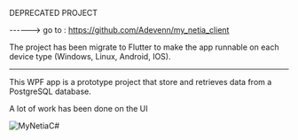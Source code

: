 DEPRECATED PROJECT

------> go to : https://github.com/Adevenn/my_netia_client

The project has been migrate to Flutter to make the app runnable on each device type (Windows, Linux, Android, IOS).

---


This WPF app is a prototype project that store and retrieves data from a PostgreSQL database.

A lot of work has been done on the UI


![MyNetiaC#](https://user-images.githubusercontent.com/33542661/137604416-9d09e919-dd3f-41e9-959c-b813827b22a2.png)


